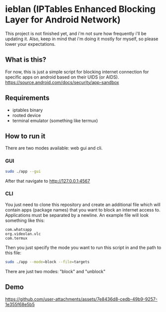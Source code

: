 # ieblan (IPTables Enhanced Blocking Layer for Android Network)

This project is not finished yet, and i'm not sure how frequently i'll be updating it. Also, keep in mind that i'm doing it mostly for myself, so please lower your expectations.
## What is this?

For now, this is just a simple script for blocking internet connection for specific apps on android based on their UIDS (or AIDS). 
https://source.android.com/docs/security/app-sandbox


## Requirements

- iptables binary
- rooted device
- terminal emulator (something like termux)
## How to run it 
There are two modes available: web gui and cli. 
### GUI

```bash
sudo ./app --gui 
```
After that navigate to http://127.0.0.1:4567

### CLI

You just need to clone this repository and create an additional file which will contain apps (package names) that you want to block an internet access to. Applications must be separated by a newline.
An example file will look something like this:
```
com.whatsapp
org.videolan.vlc
com.termux
``` 

Then you just specify the mode you want to run this script in and the path to this file:

```bash 
sudo ./app --mode=block --file=targets
```

There are just two modes: "block" and "unblock"

## Demo
https://github.com/user-attachments/assets/7e8436d8-cedb-49b9-9257-1e355f68e5b5

